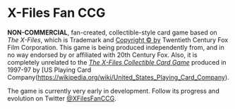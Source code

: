 X-Files Fan CCG
================

**NON-COMMERCIAL**, fan-created, collectible-style card game based on
_The X-Files_, which is Trademark and
[Copyright &copy; by](http://www.imdb.com/title/tt0106179/business)
Twentieth Century Fox Film Corporation.  This game is being produced
independently from, and in no way endorsed by or affiliated with 20th
Century Fox.  Also, it is completely unrelated to the
_[The X-Files Collectible Card Game](https://wikipedia.org/wiki/The_X-Files_Collectible_Card_Game)_
produced in 1997-97 by [US Playing Card Company(https://wikipedia.org/wiki/United_States_Playing_Card_Company).


The game is currently very early in development.  Follow its progress
and evolution on Twitter
[@XFilesFanCCG](https://twitter.com/XFilesFanCCG).



